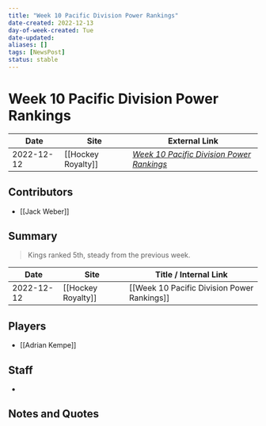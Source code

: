 ```yaml
---
title: "Week 10 Pacific Division Power Rankings"
date-created: 2022-12-13
day-of-week-created: Tue
date-updated: 
aliases: []
tags: [NewsPost]
status: stable
---
```


# Week 10 Pacific Division Power Rankings

| Date       | Site               | External Link                                                                                                              |
| ---------- | ------------------ | -------------------------------------------------------------------------------------------------------------------------- |
| 2022-12-12 | [[Hockey Royalty]] | [*Week 10 Pacific Division Power Rankings*](https://hockeyroyalty.com/2022/12/12/week-10-pacific-division-power-rankings/) |

## Contributors
- [[Jack Weber]]

## Summary
> Kings ranked 5th, steady from the previous week.

| Date       | Site               | Title / Internal Link                       |
| ---------- | ------------------ | ------------------------------------------- |
| 2022-12-12 | [[Hockey Royalty]] | [[Week 10 Pacific Division Power Rankings]] |

## Players
- [[Adrian Kempe]]

## Staff
- 

## Notes and Quotes

